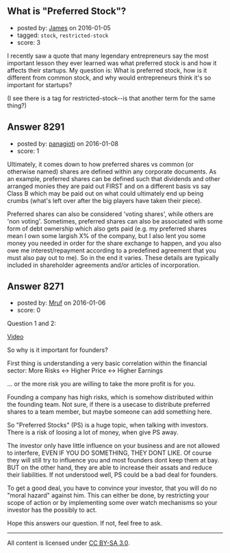 ## What is "Preferred Stock"?

- posted by: [James](https://stackexchange.com/users/309602/james) on 2016-01-05
- tagged: `stock`, `restricted-stock`
- score: 3

I recently saw a quote that many legendary entrepreneurs say the most important lesson they ever learned was what preferred stock is and how it affects their startups.  My question is: What is preferred stock, how is it different from common stock, and why would entrepreneurs think it's so important for startups?

(I see there is a tag for restricted-stock--is that another term for the same thing?)


## Answer 8291

- posted by: [panagioti](https://stackexchange.com/users/107455/panagioti) on 2016-01-08
- score: 1

Ultimately, it comes down to how preferred shares vs common (or otherwise named) shares are defined within any corporate documents.  As an example, preferred shares can be defined such that dividends and other arranged monies they are paid out FIRST and on a different basis vs say Class B which may be paid out on what could ultimately end up being crumbs (what's left over after the big players have taken their piece).  

Preferred shares can also be considered 'voting shares', while others are 'non voting'.  Sometimes, preferred shares can also be associated with some form of debt ownership which also gets paid (e.g. my preferred shares mean I own some largish X% of the company, but I also lent you some money you needed in order for the share exchange to happen, and you also owe me interest/repayment according to a predefined agreement that you must also pay out to me).  So in the end it varies.  These details are typically included in shareholder agreements and/or articles of incorporation.


## Answer 8271

- posted by: [Mruf](https://stackexchange.com/users/3246202/mruf) on 2016-01-06
- score: 0

<p>Question 1 and 2:</p>

<p><a href="http://www.investopedia.com/terms/p/preferredstock.asp" rel="nofollow">Video</a></p>

<p>So why is it important for founders?</p>

<p>First thing is understanding a very basic correlation within the financial sector: More Risks &lt;-> Higher Price &lt;-> Higher Earnings</p>

<p>... or the more risk you are willing to take the more profit is for you.</p>

<p>Founding a company has high risks, which is somehow distributed within the founding team. Not sure, if there is a usecase to distribute preferred shares to a team member, but maybe someone can add something here.</p>

<p>So "Preferred Stocks" (PS) is a huge topic, when talking with investors. There is a risk of loosing a lot of money, when give PS away.</p>

<p>The investor only have little influence on your business and are not allowed to interfere, EVEN IF YOU DO SOMETHING, THEY DONT LIKE. Of course they will still try to influence you and most founders dont keep them at bay. BUT on the other hand, they are able to increase their assats and reduce their liabilities. If not understood well, PS could be a bad deal for founders.</p>

<p>To get a good deal, you have to convince your investor, that you will do no "moral hazard" against him. This can either be done, by restricting your scope of action or by implementing some over watch mechanisms so your investor has the possibly to act.</p>

<p>Hope this answers our question. If not, feel free to ask.</p>




---

All content is licensed under [CC BY-SA 3.0](https://creativecommons.org/licenses/by-sa/3.0/).
